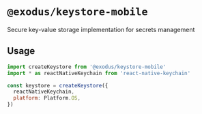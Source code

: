 # `@exodus/keystore-mobile`

Secure key-value storage implementation for secrets management

## Usage

```js
import createKeystore from '@exodus/keystore-mobile'
import * as reactNativeKeychain from 'react-native-keychain'

const keystore = createKeystore({
  reactNativeKeychain,
  platform: Platform.OS,
})
```
